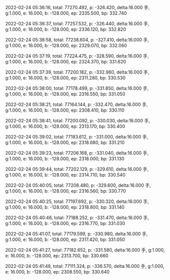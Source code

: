 2022-02-24 05:36:16, total: 77270.492, p: -326.420, delta:16.000 手, g:1.000, e: 16.000, b: -128.000, ep: 2335.500, bp: 332.740

2022-02-24 05:36:37, total: 77257.532, p: -326.440, delta:16.000 手, g:1.000, e: 16.000, b: -128.000, ep: 2336.120, bp: 332.820

2022-02-24 05:36:58, total: 77238.604, p: -327.410, delta:16.000 手, g:1.000, e: 16.000, b: -128.000, ep: 2329.070, bp: 332.060

2022-02-24 05:37:19, total: 77224.475, p: -328.590, delta:16.000 手, g:1.000, e: 16.000, b: -128.000, ep: 2324.370, bp: 331.620

2022-02-24 05:37:39, total: 77200.182, p: -332.960, delta:16.000 手, g:1.000, e: 16.000, b: -128.000, ep: 2311.280, bp: 330.530

2022-02-24 05:38:00, total: 77178.499, p: -331.850, delta:16.000 手, g:1.000, e: 16.000, b: -128.000, ep: 2316.550, bp: 331.050

2022-02-24 05:38:21, total: 77164.144, p: -332.470, delta:16.000 手, g:1.000, e: 16.000, b: -128.000, ep: 2308.410, bp: 330.110

2022-02-24 05:38:41, total: 77200.092, p: -330.030, delta:16.000 手, g:1.000, e: 16.000, b: -128.000, ep: 2313.170, bp: 330.400

2022-02-24 05:39:02, total: 77183.612, p: -331.000, delta:16.000 手, g:1.000, e: 16.000, b: -128.000, ep: 2318.680, bp: 331.210

2022-02-24 05:39:23, total: 77206.168, p: -331.040, delta:16.000 手, g:1.000, e: 16.000, b: -128.000, ep: 2318.000, bp: 331.130

2022-02-24 05:39:44, total: 77202.129, p: -329.610, delta:16.000 手, g:1.000, e: 16.000, b: -128.000, ep: 2314.710, bp: 330.540

2022-02-24 05:40:05, total: 77208.480, p: -329.600, delta:16.000 手, g:1.000, e: 16.000, b: -128.000, ep: 2316.560, bp: 330.770

2022-02-24 05:40:25, total: 77197.692, p: -330.320, delta:16.000 手, g:1.000, e: 16.000, b: -128.000, ep: 2318.800, bp: 331.140

2022-02-24 05:40:46, total: 77188.252, p: -331.470, delta:16.000 手, g:1.000, e: 16.000, b: -128.000, ep: 2316.770, bp: 331.030

2022-02-24 05:41:07, total: 77179.599, p: -330.980, delta:16.000 手, g:1.000, e: 16.000, b: -128.000, ep: 2317.420, bp: 331.050

2022-02-24 05:41:27, total: 77182.652, p: -331.580, delta:16.000 手, g:1.000, e: 16.000, b: -128.000, ep: 2313.700, bp: 330.660

2022-02-24 05:41:48, total: 77111.324, p: -336.570, delta:16.000 手, g:1.000, e: 16.000, b: -128.000, ep: 2308.550, bp: 330.640